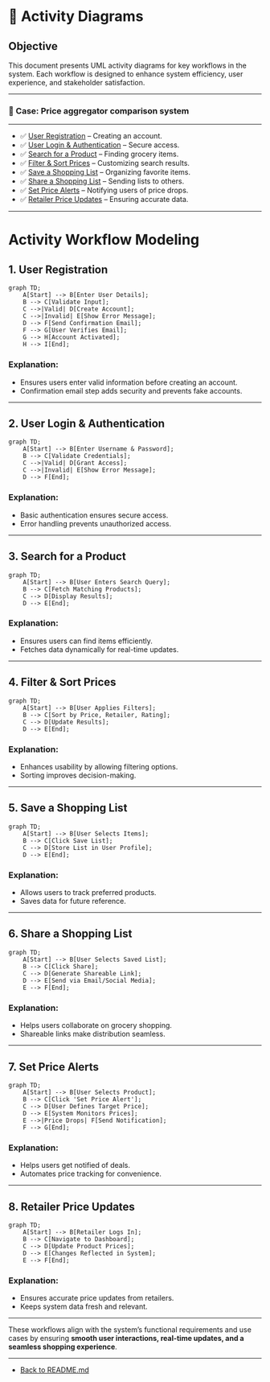 # 📌 Activity Diagrams

## Objective
This document presents UML activity diagrams for key workflows in the system. Each workflow is designed to enhance system efficiency, user experience, and stakeholder satisfaction.

---

### 🎯 Case: Price aggregator comparison system

---

* ✅ [User Registration](user_account.md) – Creating an account. 
* ✅ [User Login & Authentication](user_account.md) – Secure access.
* ✅ [Search for a Product](product.md) – Finding grocery items.
* ✅ [Filter & Sort Prices](user_account.md) – Customizing search results.
* ✅ [Save a Shopping List](user_account.md) – Organizing favorite items.
* ✅ [Share a Shopping List](user_account.md) – Sending lists to others.
* ✅ [Set Price Alerts](price_alert.md) – Notifying users of price drops.
* ✅ [Retailer Price Updates](retailer_profile.md) – Ensuring accurate data.

---
# Activity Workflow Modeling

## 1. User Registration

```mermaid
graph TD;
    A[Start] --> B[Enter User Details];
    B --> C[Validate Input];
    C -->|Valid| D[Create Account];
    C -->|Invalid| E[Show Error Message];
    D --> F[Send Confirmation Email];
    F --> G[User Verifies Email];
    G --> H[Account Activated];
    H --> I[End];
```

### Explanation:
- Ensures users enter valid information before creating an account.
- Confirmation email step adds security and prevents fake accounts.

---

## 2. User Login & Authentication

```mermaid
graph TD;
    A[Start] --> B[Enter Username & Password];
    B --> C[Validate Credentials];
    C -->|Valid| D[Grant Access];
    C -->|Invalid| E[Show Error Message];
    D --> F[End];
```

### Explanation:
- Basic authentication ensures secure access.
- Error handling prevents unauthorized access.

---

## 3. Search for a Product

```mermaid
graph TD;
    A[Start] --> B[User Enters Search Query];
    B --> C[Fetch Matching Products];
    C --> D[Display Results];
    D --> E[End];
```

### Explanation:
- Ensures users can find items efficiently.
- Fetches data dynamically for real-time updates.

---

## 4. Filter & Sort Prices

```mermaid
graph TD;
    A[Start] --> B[User Applies Filters];
    B --> C[Sort by Price, Retailer, Rating];
    C --> D[Update Results];
    D --> E[End];
```

### Explanation:
- Enhances usability by allowing filtering options.
- Sorting improves decision-making.

---

## 5. Save a Shopping List

```mermaid
graph TD;
    A[Start] --> B[User Selects Items];
    B --> C[Click Save List];
    C --> D[Store List in User Profile];
    D --> E[End];
```

### Explanation:
- Allows users to track preferred products.
- Saves data for future reference.

---

## 6. Share a Shopping List

```mermaid
graph TD;
    A[Start] --> B[User Selects Saved List];
    B --> C[Click Share];
    C --> D[Generate Shareable Link];
    D --> E[Send via Email/Social Media];
    E --> F[End];
```

### Explanation:
- Helps users collaborate on grocery shopping.
- Shareable links make distribution seamless.

---

## 7. Set Price Alerts

```mermaid
graph TD;
    A[Start] --> B[User Selects Product];
    B --> C[Click 'Set Price Alert'];
    C --> D[User Defines Target Price];
    D --> E[System Monitors Prices];
    E -->|Price Drops| F[Send Notification];
    F --> G[End];
```

### Explanation:
- Helps users get notified of deals.
- Automates price tracking for convenience.

---

## 8. Retailer Price Updates

```mermaid
graph TD;
    A[Start] --> B[Retailer Logs In];
    B --> C[Navigate to Dashboard];
    C --> D[Update Product Prices];
    D --> E[Changes Reflected in System];
    E --> F[End];
```

### Explanation:
- Ensures accurate price updates from retailers.
- Keeps system data fresh and relevant.

---

These workflows align with the system’s functional requirements and use cases by ensuring **smooth user interactions, real-time updates, and a seamless shopping experience**.

---

* [Back to README.md](../../../README.md)